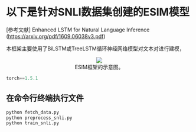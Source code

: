 # 以下是针对SNLI数据集创建的ESIM模型
[参考文献] Enhanced LSTM for Natural Language Inference (https://arxiv.org/pdf/1609.06038v3.pdf)

本框架主要使用了BiLSTM或TreeLSTM循环神经网络模型对文本对进行建模，  
<div align=center>
  <img src="./pic/ESIM.jpg"> 
  <div class="caption">ESIM框架的示意图。</div>
</div>  

```python
torch==1.5.1
```

  
## 在命令行终端执行文件
```python
python fetch_data.py
python preprocess_snli.py
python train_snli.py
```
